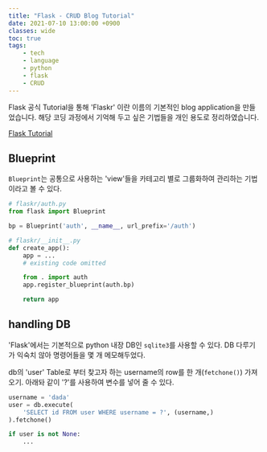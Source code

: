 ```yaml
---
title: "Flask - CRUD Blog Tutorial"
date: 2021-07-10 13:00:00 +0900
classes: wide
toc: true
tags:
    - tech
    - language
    - python
    - flask
    - CRUD
---
```


Flask 공식 Tutorial을 통해 'Flaskr' 이란 이름의 기본적인 blog application을 만들었습니다. 해당 코딩 과정에서 기억해 두고 싶은 기법들을 개인 용도로 정리하였습니다.

[Flask Tutorial](https://flask.palletsprojects.com/en/2.0.x/tutorial/)

## Blueprint

`Blueprint`는 공통으로 사용하는 'view'들을 카테고리 별로 그룹화하여 관리하는 기법이라고 볼 수 있다.

```python
# flaskr/auth.py
from flask import Blueprint

bp = Blueprint('auth', __name__, url_prefix='/auth')

# flaskr/__init__.py
def create_app():
    app = ...
    # existing code omitted

    from . import auth
    app.register_blueprint(auth.bp)

    return app
```

## handling DB

'Flask'에서는 기본적으로 python 내장 DB인 `sqlite3`를 사용할 수 있다. DB 다루기가 익숙치 않아 명령어들을 몇 개 메모해두었다.

db의 'user' Table로 부터 찾고자 하는 username의 row를 한 개(`fetchone()`) 가져오기. 아래돠 같이 '?'를 사용하여 변수를 넣어 줄 수 있다.

```python
username = 'dada'
user = db.execute(
    'SELECT id FROM user WHERE username = ?', (username,)
).fetchone()

if user is not None:
    ...

```
